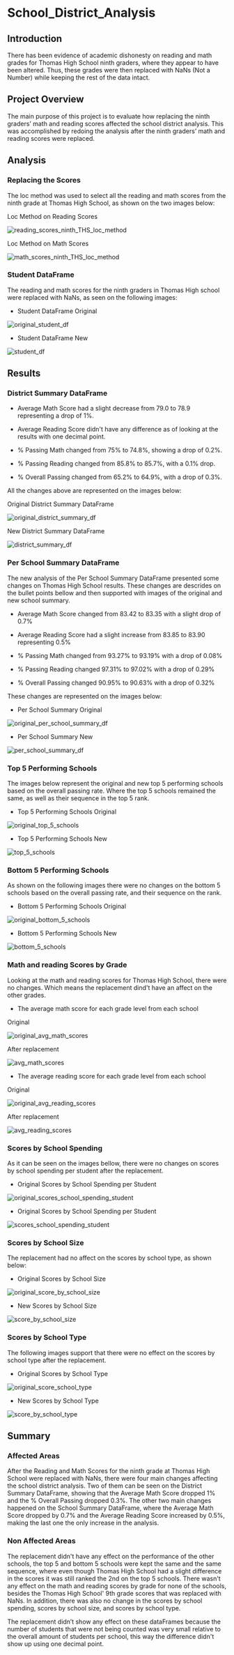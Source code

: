 # School_District_Analysis


## Introduction

There has been evidence of academic dishonesty on reading and math grades for Thomas High School ninth graders, where they appear to have been altered. Thus, these grades were then replaced with NaNs (Not a Number) while keeping the rest of the data intact.



## Project Overview


The main purpose of this project is to evaluate how replacing the ninth graders’ math and reading scores affected the school district analysis.
This was accomplished by redoing the analysis after the ninth graders’ math and reading scores were replaced.



## Analysis


### Replacing the Scores


The loc method was used to select all the reading and math scores from the ninth grade at Thomas High School, as shown on the two images below:


Loc Method on Reading Scores 

![reading_scores_ninth_THS_loc_method](./Resources/reading_scores_ninth_THS_loc_method.png)



Loc Method on Math Scores

![math_scores_ninth_THS_loc_method](./Resources/math_scores_ninth_THS_loc_method.png)


### Student DataFrame


The reading and math scores for the ninth graders in Thomas High school were replaced with NaNs, as seen on the following images:



- Student DataFrame Original



![original_student_df](./Resources/original_student_df.png)




- Student DataFrame New



![student_df](./Resources/student_df.png)



## Results


### District Summary DataFrame


- Average Math Score had a slight decrease from 79.0 to 78.9 representing a drop of 1%.

- Average Reading Score didn't have any difference as of looking at the results with one decimal point.

- % Passing Math changed from 75% to 74.8%, showing a drop of 0.2%.

- % Passing Reading changed from 85.8% to 85.7%, with a 0.1% drop.

- % Overall Passing changed from 65.2% to 64.9%, with a drop of 0.3%.

All the changes above are represented on the images below:


Original District Summary DataFrame

![original_district_summary_df](./Resources/original_district_summary_df.png)



New District Summary DataFrame 

![district_summary_df](./Resources/district_summary_df.png)





### Per School Summary DataFrame


The new analysis of the Per School Summary DataFrame presented some changes on Thomas High School results. These changes are descrides on the bullet points bellow and then supported with images of the original and new school summary. 

- Average Math Score changed from 83.42 to 83.35 with a slight drop of 0.7%

- Average Reading Score had a slight increase from 83.85 to 83.90 representing 0.5% 

- % Passing Math changed from 93.27% to 93.19% with a drop of 0.08%

- % Passing Reading changed 97.31% to 97.02% with a drop of 0.29%

- % Overall Passing changed 90.95% to 90.63% with a drop of 0.32%


These changes are represented on the images below:

- Per School Summary Original

![original_per_school_summary_df](./Resources/original_per_school_summary_df.png)


- Per School Summary New

![per_school_summary_df](./Resources/per_school_summary_df.png)




### Top 5 Performing Schools


The images below represent the original and new top 5 performing schools based on the overall passing rate. Where the top 5 schools remained the same, as well as their sequence in the top 5 rank.



- Top 5 Performing Schools Original

![original_top_5_schools](./Resources/original_top_5_schools.png)



- Top 5 Performing Schools New

![top_5_schools](./Resources/top_5_schools.png)



### Bottom 5 Performing Schools


As shown on the following images there were no changes on the bottom 5 schools based on the overall passing rate, and their sequence on the rank.


- Bottom 5 Performing Schools Original 

![original_bottom_5_schools](./Resources/original_bottom_5_schools.png)


- Bottom 5 Performing Schools New

![bottom_5_schools](./Resources/bottom_5_schools.png)




### Math and reading Scores by Grade


Looking at the math and reading scores for Thomas High School, there were no changes. Which means the replacement dind't have an affect on the other grades.

- The average math score for each grade level from each school 


Original


![original_avg_math_scores](./Resources/original_avg_math_scores.png)



After replacement


![avg_math_scores](./Resources/avg_math_scores.png)




- The average reading score for each grade level from each school 


Original

![original_avg_reading_scores](./Resources/original_avg_reading_scores.png)



After replacement

![avg_reading_scores](./Resources/avg_reading_scores.png)




### Scores by School Spending


As it can be seen on the images bellow, there were no changes on scores by school spending per student after the replacement.


- Original Scores by School Spending per Student


![original_scores_school_spending_student](./Resources/original_scores_school_spending_student.png)




- Original Scores by School Spending per Student


![scores_school_spending_student](./Resources/scores_school_spending_student.png)




### Scores by School Size 



The replacement had no affect on the scores by school type, as shown below:


- Original Scores by School Size


![original_score_by_school_size](./Resources/original_score_by_school_size.png)



- New Scores by School Size


![score_by_school_size](./Resources/score_by_school_size.png)




### Scores by School Type 


The following images support that there were no effect on the scores by school type after the replacement.


- Original Scores by School Type


![original_score_school_type](./Resources/original_score_by_school_type.png)



- New Scores by School Type


![score_by_school_type](./Resources/score_by_school_type.png)



## Summary


### Affected Areas


After the Reading and Math Scores for the ninth grade at Thomas High School were replaced with NaNs, there were four main changes affecting the school district analysis. 
Two of them can be seen on the District Summary DataFrame, showing that the Average Math Score dropped 1% and the % Overall Passing dropped 0.3%. 
The other two main changes happened on the School Summary DataFrame, where the Average Math Score dropped by 0.7% and the Average Reading Score increased by 0.5%, making the last one the only increase in the analysis.

### Non Affected Areas 

The replacement didn't have any effect on the performance of the other schools, the top 5 and bottom 5 schools were kept the same and the same sequence, where even though Thomas High School had a slight difference in the scores it was still ranked the 2nd on the top 5 schools. 
There wasn't any effect on the math and reading scores by grade for none of the schools, besides the Thomas High School' 9th grade scores that was replaced with NaNs.
In addition, there was also no change in the scores by school spending, scores by school size, and scores by school type.

The replacement didn’t show any effect on these dataFrames because the number of students that were not being counted was very small relative to the overall amount of students per school, this way the difference didn't show up using one decimal point. 



